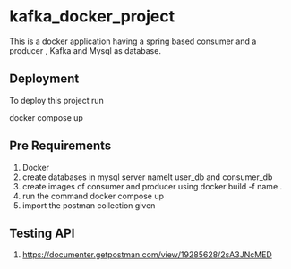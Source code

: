 
# kafka_docker_project


This is a docker application having a spring based consumer and a producer , Kafka and Mysql as database.








## Deployment

To deploy this project run

docker compose up


## Pre Requirements

  1. Docker
  2. create databases in mysql server namelt user_db and consumer_db
  3. create images of consumer and producer using docker build -f name .
  4. run the command docker compose up 
  5. import the postman collection given 
  
## Testing API

1. https://documenter.getpostman.com/view/19285628/2sA3JNcMED